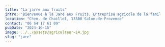 ```yaml
---
title: "La jarre aux fruits"
intro: "Bienvenue à la Jare aux Fruits. Entreprise agricole de la famille Tronc, nous sommes situés entre Salon et Lamanon."
location: "Chem. de Chaillol, 13300 Salon-de-Provence"
contact: "06 64 17 61 09"
pubDate: "2024-10-15" 
image: ../../assets/agriculteur-14.jpg
slug: "jare"
---
```

